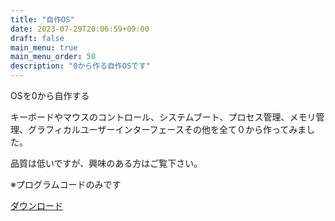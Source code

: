 ```yaml
---
title: "自作OS"
date: 2023-07-29T20:06:59+09:00
draft: false
main_menu: true
main_menu_order: 50
description: "0から作る自作OSです"
---
```

OSを0から自作する  

キーボードやマウスのコントロール、システムブート、プロセス管理、メモリ管理、グラフィカルユーザーインターフェースその他を全て０から作ってみました。  

品質は低いですが、興味のある方はご覧下さい。  

※プログラムコードのみです  

[ダウンロード](https://drive.google.com/file/d/1SFYu6qpxbIWA47_wZIU7aGMc5SZDvreq/view?usp=sharing)  
